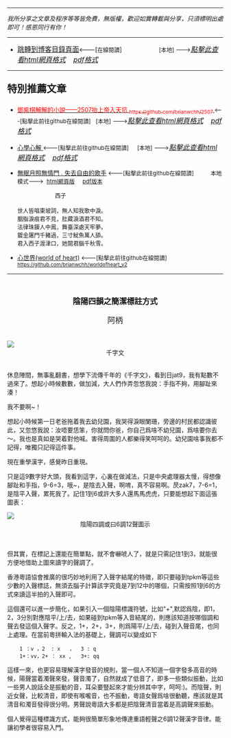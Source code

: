 ***
*我所分享之文章及程序等等皆免費，無版權，歡迎如實轉載與分享，只須標明出處即可！感恩同行有你！* 
****
- [<font size=3>跳轉到博客目錄頁面</font>](../../tableOfContent.md)<---[<font size=2>在線閱讀</font>]&nbsp;&nbsp; &nbsp; &nbsp; &nbsp; &nbsp; &nbsp; &nbsp; &nbsp; &nbsp;&nbsp; &nbsp;  <font size=2> [本地] ---></font><font size=3>[*_點擊此查看html網頁格式_*](../../tableOfContent.html)&nbsp; &nbsp; [*_pdf格式_*](../../tableOfContent.md.pdf)</font>
****

### <p style="font-size: 23px; font-weight:900;">特別推薦文章</p>

- [<font color=red> 鄧紫棋解解的小說——2507抬上帝入天坑 <sub>https://github.com/brianwchh/2507 </sub></font>](https://github.com/brianwchh/worldofheart_v2/blob/main/md_and_html/%E9%84%A7%E7%B4%AB%E6%A3%8B%E8%A7%A3%E8%A7%A3%E7%9A%84%E5%B0%8F%E8%AA%AA%E2%80%94%E2%80%942507%E6%8A%AC%E4%B8%8A%E5%B8%9D%E5%85%A5%E5%A4%A9%E5%9D%91.md)<font size=2><---[點擊此前往github在線閱讀]</font>&nbsp;&nbsp; <font size=2> [本地] ---></font><font size=3>[*_點擊此查看html網頁格式_*](../../md_and_html/鄧紫棋解解的小說——2507抬上帝入天坑.html)&nbsp; &nbsp; [*_pdf格式_*](../../md_and_html/鄧紫棋解解的小說——2507抬上帝入天坑.md.pdf)</font> 

- [<font  > 心學心解 </font>](https://github.com/brianwchh/worldofheart_v2/blob/main/md_and_html/%E5%BF%83%E5%AD%B8%E6%96%B0%E8%A7%A3.md)<font size=2><---[點擊此前往github在線閱讀]</font>&nbsp;&nbsp; &nbsp;   <font size=2> [本地] ---></font><font size=3>[*_點擊此查看html網頁格式_*](../../心學新解.html)&nbsp; &nbsp; [*_pdf格式_*](../../心學新解.md.pdf)</font> 

- [<font  >無眠月照無情門 . 失去自由的歌手</font>](https://github.com/brianwchh/worldofheart_v2/blob/main/md_and_html/%E7%84%A1%E7%9C%A0%E6%9C%88%E7%85%A7%E7%84%A1%E6%83%85%E9%96%80.md)<font size=2> <---[點擊此前往github在線閱讀]</font> &nbsp;&nbsp;&nbsp;&nbsp;&nbsp;&nbsp;&nbsp;&nbsp; <font size=2>本地模式---> &nbsp;[html網頁版](../../md_and_html/無眠月照無情門.html) &nbsp;&nbsp;&nbsp; [pdf版本](../../md_and_html/無眠月照無情門.md.pdf) </font>

    <p><font size=2>&nbsp; &nbsp; &nbsp; &nbsp; &nbsp; &nbsp; &nbsp; &nbsp; &nbsp; &nbsp; &nbsp; &nbsp; 西子</br></br>世人皆唱東坡詞，無人知我歌中淚。</br>胭脂淚痕君不見，肚藏淚酒君不知。</br>法律珠鍊人中鳳，舞臺深處天牢夢。</br>鍍金屠門千豬過，三寸魷魚萬人舔。</br>君入西子渡津口，她閱君腦千秋雪。</font></p>
    
- [<font  >心世界(world of heart)</font>](https://github.com/brianwchh/worldofheart_v2)<font size=2> <---[點擊此前往github在線閱讀]</font> <sub> https://github.com/brianwchh/worldofheart_v2 </sub>

   

****



</br>



****<p align="center" style="font-size: large;">陰陽四韻之簡潔標註方式</p>****

<p align="center" style="font-size: large;">阿柄</p>
</br>

<div align="left">


<!-- image area, flex to make it center,it may not work for github, for html and pdf rendering only -->
<div align="center" style="page-break-inside: avoid; margin-top:1px; margin-bottom:1px;"> <!-- pictureWrapper_div add this only to make the bendan github understand -->
  <div class="ImageWrapperFlex" >
   <div class="FlexSide"  ></div>
   <image class="FlexImage"   src='./images/陰陽四調.png'/>
   <div class="FlexSide" ></div>
  </div>
  <p align="center" style="margin:0px;"> 千字文  </p> 
</div> <!-- end pictureWrapper_div -->

</br>

休息陣間，無事亂翻書，想學下流傳千年的《千字文》，看到日jat9，我有點數不過來了。想起小時候數數，做加減，大人們作弄忽悠我說：手指不夠，用腳趾來湊！    

我不要啊~！   

想起小時候第一日老爸拖着我去幼兒園，我哭得淚眼闌珊，旁邊的村民都認識彼此，又忽悠我說：汝唔要恁笨，你就問你爸，你自己爲啥不幼兒園，爲啥要你去～。我也是真如是哭着對他喊。害得周圍的人都樂得笑呵呵的。幼兒園啥事我都不記得，唯獨只記得這件事。   

現在重學漢字，感覺昨日重現。  

只是這9數字好大頭，我看到這字，心裏在做減法，只是中央處理器太慢，得想像腳趾和手指，9-6=3，哦~，是陰去入聲，啊唷，真不容易啊。昃zak7，7-6=1，是陰平入聲，累死我了。記住1到6或許大多人還馬馬虎虎，只要能想起下面這張圖表： 

<!-- image area, flex to make it center,it may not work for github, for html and pdf rendering only -->
<div align="center" style="page-break-inside: avoid; margin-top:1px; margin-bottom:1px;"> <!-- pictureWrapper_div add this only to make the bendan github understand -->
  <div class="ImageWrapperFlex" >
   <div class="FlexSide"  ></div>
   <image class="FlexImage"   src='./images/六調九聲.png'/>
   <div class="FlexSide" ></div>
  </div>
  <p align="center" style="margin:0px;"> 陰陽四調或曰6調12聲圖示  </p> 
</div> <!-- end pictureWrapper_div -->

</br>
</br>

但其實，在標記上還能在簡單點，就不會嚇唬人了，就是只需記住1到3，就能很方便地借助上圖來讀字的聲調了。   

香港粵語協會推廣的很巧妙地利用了入聲字結尾的特徵，即只要碰到tpkm等這些少數的入聲標誌，無須去腦子計算該字究竟是7到12中的哪個，只需按照1到6的方式來讀這半拍的入聲即可。  

這個還可以進一步簡化，如果引入一個陰陽標識符號，比如"+",默認爲陰，即1，2，3分別對應陰平/上/去，如果碰到tpkm等入音結尾的，則應該知道按哪個調和聲去發這個入聲字。反之，1+，2+，3+，則爲陽平/上/去，碰到入聲音尾，也同上處理。在當前粵拼輸入法的基礎上，聲調可以變成如下

        1 ：v ，2  : x   ，  3 : q 
        1+：vv，2+ ： xx ,   3+: qq

這樣一來，也更容易理解漢字發音的規則，當一個人不知道一個字發多高音的時候，陽聲當着濁聲來發，聲音濁了，自然就成了低音了，即多一些類似振動，比如一些男人說話全是振動的音，耳朵要豎起來才能分辨其中字，呵呵:)。而陰聲，則近女聲，比較清音，即使有喉嚨音，也不振動，粵語女聲爲啥很動聽，應該就是其清音和濁音發得很分明。男聲說粵語大多都是把陰聲清音當着是高調聲來振動。   

個人覺得這種標識方式，能夠很簡單形象地傳達重語輕聲之6調12聲漢字音律。能讓初學者很容易入門。

<style>

.ImageWrapperFlex {
    display: flex; 
    flex-direction: row; 
    margin-top: 1px; 
    margin-bottom: 1px;

    width: 100% ;
}

.FlexSide {
    flex-basis: 0px ;
    flex:1;

}



/* large device screen 設置熒幕顯示圖片大小（電腦等大型屏幕）*/
@media only screen and (min-width: 600px) {

    .FlexImage {
        flex-basis: 600px ;
        flex:0;    
        height:auto; 
        max-width: 600px;
        min-width: 600px;
     
    }

}

 /* small device screen 設置熒幕顯示圖片大小（平板手機等屏幕）*/
@media only screen and (max-width: 600px) {
    
    .FlexImage {
        flex-basis: 600px ;
        flex:1;
        height:auto; 
     
    }

}

/* style for print !important 設置打印圖片大小*/
@media print {

    .FlexImage {
        flex-basis: 600px ;
        flex:0;    
        height:auto; 
        max-width: 600px;
        min-width: 600px;
     
    }
}


</style>